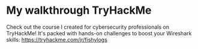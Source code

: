 # My walkthrough TryHackMe
Check out the course I created for cybersecurity professionals on TryHackMe! It's packed with hands-on challenges to boost your Wireshark skills:
https://tryhackme.com/jr/fishylogs
